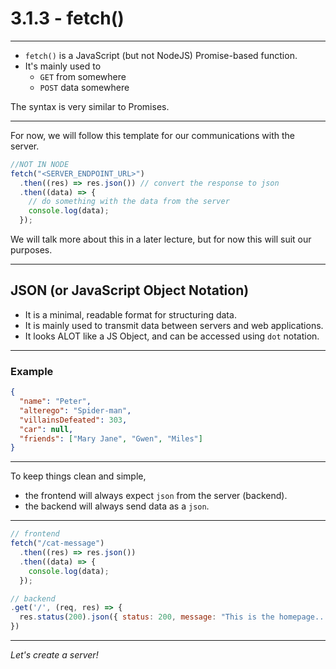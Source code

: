 # 3.1.3 - fetch()

---

- `fetch()` is a JavaScript (but not NodeJS) Promise-based function.
- It's mainly used to
  - `GET` from somewhere
  - `POST` data somewhere

The syntax is very similar to Promises.

---

For now, we will follow this template for our communications with the server.

```js
//NOT IN NODE
fetch("<SERVER_ENDPOINT_URL>")
  .then((res) => res.json()) // convert the response to json
  .then((data) => {
    // do something with the data from the server
    console.log(data);
  });
```

We will talk more about this in a later lecture, but for now this will suit our purposes.

---

## JSON (or JavaScript Object Notation)

- It is a minimal, readable format for structuring data.
- It is mainly used to transmit data between servers and web applications.
- It looks ALOT like a JS Object, and can be accessed using `dot` notation.

---

### Example

```json
{
  "name": "Peter",
  "alterego": "Spider-man",
  "villainsDefeated": 303,
  "car": null,
  "friends": ["Mary Jane", "Gwen", "Miles"]
}
```

---

To keep things clean and simple,

- the frontend will always expect `json` from the server (backend).
- the backend will always send data as a `json`.

---

```js
// frontend
fetch("/cat-message")
  .then((res) => res.json())
  .then((data) => {
    console.log(data);
  });
```

```js
// backend
.get('/', (req, res) => {
  res.status(200).json({ status: 200, message: "This is the homepage... it's empty :(" });
})
```

---

_Let's create a server!_

